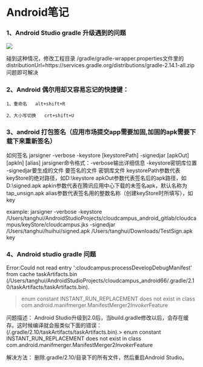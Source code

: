 # Android笔记


### 1、Android Studio gradle 升级遇到的问题

 ![](https://ww2.sinaimg.cn/large/006y8lVagw1fbsh5tkko8j315o05gtaj.jpg)
 
 碰到这种情况，修改工程目录 /gradle/gradle-wrapper.properties文件里的
 distributionUrl=https\://services.gradle.org/distributions/gradle-2.14.1-all.zip   问题即可解决
 
 
### 2、Android 偶尔用却又容易忘记的快捷键：
 
 
 	1、重命名   alt+shift+R
 
	2、大小写切换   crt+shift+U
	
	
### 3、android 打包签名（应用市场提交app需要加固,加固的apk需要下载下来重新签名）

如何签名
jarsigner -verbose -keystore [keystorePath] -signedjar [apkOut] [apkIn] [alias]
jarsigner命令格式：-verbose输出详细信息 -keystore密钥库位置 -signedjar要生成的文件 要签名的文件 密钥库文件
keystorePath参数代表keyStore的绝对路径，如D:\keystore
apkOut参数代表签名后的apk路径，如D:\signed.apk
apkin参数代表在腾讯应用中心下载的未签名apk，默认名称为tap_unsign.apk
alias参数代表签名用的整数名称（创建keyStore时所填写），如 key


example:
jarsigner -verbose -keystore /Users/tanghui/AndroidStudioProjects/cloudcampus_android_gitlab/cloudcampus/keyStore/cloudcampus.jks -signedjar /Users/tanghui/huihui/signed.apk /Users/tanghui/Downloads/TestSign.apk  key


### 4、Android studio gradle 问题

Error:Could not read entry ':cloudcampus:processDevelopDebugManifest' from cache taskArtifacts.bin (/Users/tanghui/AndroidStudioProjects/cloudcampus_android66/.gradle/2.10/taskArtifacts/taskArtifacts.bin).
> enum constant INSTANT_RUN_REPLACEMENT does not exist in class com.android.manifmerger.ManifestMerger2$Invoker$Feature


问题描述：
Android Studio升级到2.0后，当build.gradle修改以后，会存在缓存。这时候编译就会报类似下面的错误：
 (/.gradle/2.10/taskArtifacts/taskArtifacts.bin).> enum constant INSTANT_RUN_REPLACEMENT does not exist in class com.android.manifmerger.ManifestMerger2$Invoker$Feature
 
解决方法：
删除.gradle/2.10/目录下的所有文件，然后重启Android Studio。


